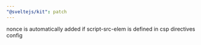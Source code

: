 ```yaml
---
"@sveltejs/kit": patch
---
```


nonce is automatically added if script-src-elem is defined in csp directives config
